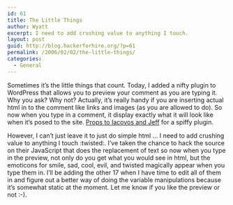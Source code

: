 ```yaml
---
id: 61
title: The Little Things
author: Wyatt
excerpt: I need to add crushing value to anything I touch.
layout: post
guid: http://blog.hackerforhire.org/?p=61
permalink: /2006/02/02/the-little-things/
categories:
  - General
---
```

Sometimes it&#8217;s the little things that count. Today, I added a nifty plugin to WordPress that allows you to preview your comment as you are typing it. Why you ask? Why not? Actually, it&#8217;s really handy if you are inserting actual html in to the comment like links and images (as you are allowed to do). So now when you type in a comment, it display exactly what it will look like when it&#8217;s posed to the site. [Props to Iacovos and Jeff][1] for a spiffy plugin.

However, I can&#8217;t just leave it to just do simple html &#8230; I need to add crushing value to anything I touch :twisted:. I&#8217;ve taken the chance to hack the source on their JavaScript that does the replacement of text so now when you type in the preview, not only do you get what you would see in html, but the emoticons for smile, sad, cool, evil, and twisted magically appear when you type them in. I&#8217;ll be adding the other 17 when I have time to edit all of them in and figure out a better way of doing the variable manipulations because it&#8217;s somewhat static at the moment. Let me know if you like the preview or not :-).

 [1]: http://www.softius.net/wp/plugins/comment-live-preview/#about